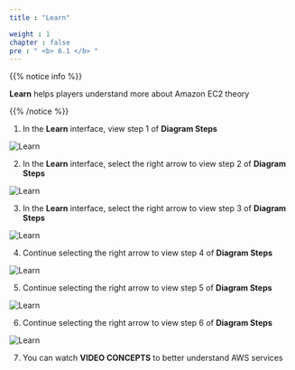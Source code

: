 ```yaml
---
title : "Learn"

weight : 1
chapter : false
pre : " <b> 6.1 </b> "
---
```


{{% notice info %}}

**Learn** helps players understand more about Amazon EC2 theory

{{% /notice %}}

1. In the **Learn** interface, view step 1 of **Diagram Steps**

![Learn](/images/6-ec2connect/6.1-learn/1-learn.png?width=90pc)

2. In the **Learn** interface, select the right arrow to view step 2 of **Diagram Steps**

![Learn](/images/6-ec2connect/6.1-learn/2-learn.png?width=90pc)

3. In the **Learn** interface, select the right arrow to view step 3 of **Diagram Steps**

![Learn](/images/6-ec2connect/6.1-learn/3-learn.png?width=90pc)

4. Continue selecting the right arrow to view step 4 of **Diagram Steps**

![Learn](/images/6-ec2connect/6.1-learn/4-learn.png?width=90pc)

5. Continue selecting the right arrow to view step 5 of **Diagram Steps**

![Learn](/images/6-ec2connect/6.1-learn/5-learn.png?width=90pc)

6. Continue selecting the right arrow to view step 6 of **Diagram Steps**

![Learn](/images/6-ec2connect/6.1-learn/6-learn.png?width=90pc)

7. You can watch **VIDEO CONCEPTS** to better understand AWS services
